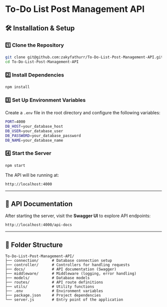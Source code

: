 # To-Do List Post Management API

## 🛠️ Installation & Setup
### 1️⃣ Clone the Repository
```sh
git clone git@github.com:zakyfathurr/To-Do-List-Post-Management-API.git
cd To-Do-List-Post-Management-API
```

### 2️⃣ Install Dependencies
```sh
npm install
```

### 3️⃣ Set Up Environment Variables
Create a `.env` file in the root directory and configure the following variables:
```sh
PORT=4000
DB_HOST=your_database_host
DB_USER=your_database_user
DB_PASSWORD=your_database_password
DB_NAME=your_database_name
```

### 4️⃣ Start the Server
```sh
npm start
```

The API will be running at:
```
http://localhost:4000
```

---

## 📖 API Documentation
After starting the server, visit the **Swagger UI** to explore API endpoints:
```
http://localhost:4000/api-docs
```


---

## 📜 Folder Structure
```
To-Do-List-Post-Management-API/
├── connection/      # Database connection setup
├── controller/      # Controllers for handling requests
├── docs/            # API documentation (Swagger)
├── middleware/      # Middleware (logging, error handling)
├── models/          # Database models
├── routes/          # API route definitions
├── utils/           # Utility functions
├── .env             # Environment variables
├── package.json     # Project dependencies
└── server.js        # Entry point of the application
```


